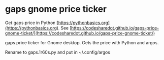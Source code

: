 # gaps gnome price ticker

Get gaps price in Python [https://pythonbasics.org](https://pythonbasics.org).
See [https://codesharedot.github.io/gaps-price-gnome-ticket/](https://codesharedot.github.io/gaps-price-gnome-ticket/)

gaps price ticker for Gnome desktop. Gets the price with Python and argos.

Rename to gaps.1r60s.py and put in ~/.config/argos

